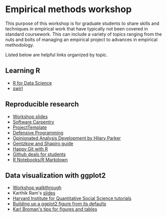 # Empirical methods workshop

This purpose of this workshop is for graduate students to share skills and techniques in empirical work that have typically 
not been covered in standard coursework. This can include a variety of topics ranging from the nuts and bolts of managing an 
empirical project to advances in empirical methodology. 

Listed below are helpful links organized by topic. 

## Learning R
- [R for Data Science](http://r4ds.had.co.nz/data-visualisation.html)
- [swirl](http://swirlstats.com/students.html)

## Reproducible research

- [Workshop slides](http://rpubs.com/weiyangtham/313488)
- [Software Carpentry](https://swcarpentry.github.io/r-novice-gapminder/)
- [ProjectTemplate](http://projecttemplate.net/index.html)
- [Defensive Programming](https://thepoliticalmethodologist.com/2016/06/06/embrace-your-fallibility-thoughts-on-code-integrity/)
- [Opinionated Analysis Development by Hilary Parker](https://peerj.com/preprints/3210/)
- [Gentzkow and Shapiro guide](http://www.brown.edu/Research/Shapiro/pdfs/CodeAndData.pdf)
- [Happy Git with R](http://happygitwithr.com/) 
- [Github deals for students](https://education.github.com/)
- [R Notebooks/R Markdown](http://rmarkdown.rstudio.com/r_notebooks.html)

## Data visualization with ggplot2

- [Workshop walkthrough](http://rpubs.com/weiyangtham/339193)
- Karthik Ram's [slides](https://speakerdeck.com/karthik/introduction-to-ggplot2)
- [Harvard Institute for Quantitative Social Science tutorials](http://tutorials.iq.harvard.edu/R/Rgraphics/Rgraphics.html#statistical_transformations)
- [Building up a ggplot2 figure from its defaults](https://hopstat.wordpress.com/2016/02/18/how-i-build-up-a-ggplot2-figure/)
- [Karl Broman's tips for figures and tables](http://kbroman.org/knitr_knutshell/pages/figs_tables.html)

